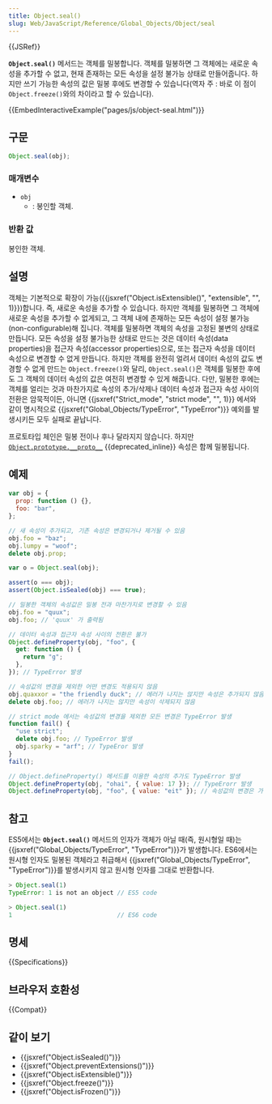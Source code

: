 ```yaml
---
title: Object.seal()
slug: Web/JavaScript/Reference/Global_Objects/Object/seal
---
```


{{JSRef}}

**`Object.seal()`** 메서드는 객체를 밀봉합니다. 객체를 밀봉하면 그 객체에는 새로운 속성을 추가할 수 없고, 현재 존재하는 모든 속성을 설정 불가능 상태로 만들어줍니다. 하지만 쓰기 가능한 속성의 값은 밀봉 후에도 변경할 수 있습니다(역자 주 : 바로 이 점이 `Object.freeze()`와의 차이라고 할 수 있습니다).

{{EmbedInteractiveExample("pages/js/object-seal.html")}}

## 구문

```js
Object.seal(obj);
```

### 매개변수

- `obj`
  - : 봉인할 객체.

### 반환 값

봉인한 객체.

## 설명

객체는 기본적으로 확장이 가능({{jsxref("Object.isExtensible()", "extensible", "", 1)}})합니다. 즉, 새로운 속성을 추가할 수 있습니다. 하지만 객체를 밀봉하면 그 객체에 새로운 속성을 추가할 수 없게되고, 그 객체 내에 존재하는 모든 속성이 설정 불가능(non-configurable)해 집니다. 객체를 밀봉하면 객체의 속성을 고정된 불변의 상태로 만듭니다. 모든 속성을 설정 불가능한 상태로 만드는 것은 데이터 속성(data properties)을 접근자 속성(accessor properties)으로, 또는 접근자 속성을 데이터 속성으로 변경할 수 없게 만듭니다. 하지만 객체를 완전히 얼려서 데이터 속성의 값도 변경할 수 없게 만드는 `Object.freeze()`와 달리, `Object.seal()`은 객체를 밀봉한 후에도 그 객체의 데이터 속성의 값은 여전히 변경할 수 있게 해줍니다. 다만, 밀봉한 후에는 객체를 얼리는 것과 마찬가지로 속성의 추가/삭제나 데이터 속성과 접근자 속성 사이의 전환은 암묵적이든, 아니면 {{jsxref("Strict_mode", "strict mode", "", 1)}} 에서와 같이 명시적으로 {{jsxref("Global_Objects/TypeError", "TypeError")}} 예외를 발생시키든 모두 실패로 끝납니다.

프로토타입 체인은 밀봉 전이나 후나 달라지지 않습니다. 하지만 [`Object.prototype.__proto__`](/ko/docs/Web/JavaScript/Reference/Global_Objects/Object/proto) {{deprecated_inline}} 속성은 함께 밀봉됩니다.

## 예제

```js
var obj = {
  prop: function () {},
  foo: "bar",
};

// 새 속성이 추가되고, 기존 속성은 변경되거나 제거될 수 있음
obj.foo = "baz";
obj.lumpy = "woof";
delete obj.prop;

var o = Object.seal(obj);

assert(o === obj);
assert(Object.isSealed(obj) === true);

// 밀봉한 객체의 속성값은 밀봉 전과 마찬가지로 변경할 수 있음
obj.foo = "quux";
obj.foo; // 'quux' 가 출력됨

// 데이터 속성과 접근자 속성 사이의 전환은 불가
Object.defineProperty(obj, "foo", {
  get: function () {
    return "g";
  },
}); // TypeError 발생

// 속성값의 변경을 제외한 어떤 변경도 적용되지 않음
obj.quaxxor = "the friendly duck"; // 에러가 나지는 않지만 속성은 추가되지 않음
delete obj.foo; // 에러가 나지는 않지만 속성이 삭제되지 않음

// strict mode 에서는 속성값의 변경을 제외한 모든 변경은 TypeError 발생
function fail() {
  "use strict";
  delete obj.foo; // TypeError 발생
  obj.sparky = "arf"; // TypeEror 발생
}
fail();

// Object.defineProperty() 메서드를 이용한 속성의 추가도 TypeError 발생
Object.defineProperty(obj, "ohai", { value: 17 }); // TypeErorr 발생
Object.defineProperty(obj, "foo", { value: "eit" }); // 속성값의 변경은 가능함
```

## 참고

ES5에서는 **`Object.seal()`** 메서드의 인자가 객체가 아닐 때(즉, 원시형일 때)는 {{jsxref("Global_Objects/TypeError", "TypeError")}}가 발생합니다. ES6에서는 원시형 인자도 밀봉된 객체라고 취급해서 {{jsxref("Global_Objects/TypeError", "TypeError")}}를 발생시키지 않고 원시형 인자를 그대로 반환합니다.

```js
> Object.seal(1)
TypeError: 1 is not an object // ES5 code

> Object.seal(1)
1                             // ES6 code
```

## 명세

{{Specifications}}

## 브라우저 호환성

{{Compat}}

## 같이 보기

- {{jsxref("Object.isSealed()")}}
- {{jsxref("Object.preventExtensions()")}}
- {{jsxref("Object.isExtensible()")}}
- {{jsxref("Object.freeze()")}}
- {{jsxref("Object.isFrozen()")}}
